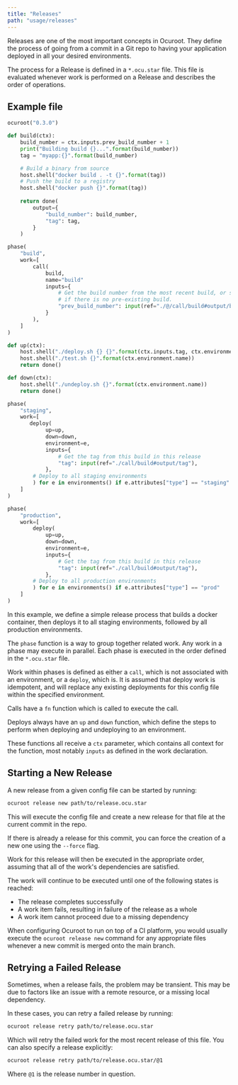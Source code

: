 ```yaml
---
title: "Releases"
path: "usage/releases"
---
```


Releases are one of the most important concepts in Ocuroot. They define the process of going from
a commit in a Git repo to having your application deployed in all your desired environments.

The process for a Release is defined in a `*.ocu.star` file. This file is evaluated whenever work
is performed on a Release and describes the order of operations.

## Example file

```python
ocuroot("0.3.0")

def build(ctx):
    build_number = ctx.inputs.prev_build_number + 1
    print("Building build {}...".format(build_number))
    tag = "myapp:{}".format(build_number)

    # Build a binary from source
    host.shell("docker build . -t {}".format(tag))
    # Push the build to a registry
    host.shell("docker push {}".format(tag))
    
    return done(
        output={
            "build_number": build_number,
            "tag": tag,
        }
    )

phase(
    "build",
    work=[
        call(
            build, 
            name="build"
            inputs={
                # Get the build number from the most recent build, or start from 0
                # if there is no pre-existing build.
                "prev_build_number": input(ref="./@/call/build#output/build_number", default=0),
            }
        ),
    ]
)

def up(ctx):
    host.shell("./deploy.sh {} {}".format(ctx.inputs.tag, ctx.environment.name))
    host.shell("./test.sh {}".format(ctx.environment.name))
    return done()

def down(ctx):
    host.shell("./undeploy.sh {}".format(ctx.environment.name))
    return done()

phase(
    "staging",
    work=[
       deploy(
            up=up,
            down=down,
            environment=e,
            inputs={
                # Get the tag from this build in this release
                "tag": input(ref="./call/build#output/tag"),
            },
        # Deploy to all staging environments
        ) for e in environments() if e.attributes["type"] == "staging"
    ]
)

phase(
    "production",
    work=[
        deploy(
            up=up,
            down=down,
            environment=e,
            inputs={
                # Get the tag from this build in this release
                "tag": input(ref="./call/build#output/tag"),
            },
        # Deploy to all production environments
        ) for e in environments() if e.attributes["type"] == "prod"
    ]
)
```

In this example, we define a simple release process that builds a docker container, then deploys it to all staging
environments, followed by all production environments.

The `phase` function is a way to group together related work. Any work in a phase may execute in parallel. Each phase
is executed in the order defined in the `*.ocu.star` file.

Work within phases is defined as either a `call`, which is not associated with an environment, or a `deploy`, which is.
It is assumed that deploy work is idempotent, and will replace any existing deployments for this config file within
the specified environment.

Calls have a `fn` function which is called to execute the call.

Deploys always have an `up` and `down` function, which define the steps to perform when deploying and undeploying to an environment.

These functions all receive a `ctx` parameter, which contains all context for the function, most notably `inputs` as
defined in the work declaration.

## Starting a New Release

A new release from a given config file can be started by running:

```bash
ocuroot release new path/to/release.ocu.star
```

This will execute the config file and create a new release for that file at the current commit in the repo.

If there is already a release for this commit, you can force the creation of a new one using the `--force` flag.

Work for this release will then be executed in the appropriate order, assuming that all of the work's dependencies
are satisfied.

The work will continue to be executed until one of the following states is reached:

* The release completes successfully
* A work item fails, resulting in failure of the release as a whole
* A work item cannot proceed due to a missing dependency

When configuring Ocuroot to run on top of a CI platform, you would usually execute the `ocuroot release new` command
for any appropriate files whenever a new commit is merged onto the main branch.

## Retrying a Failed Release

Sometimes, when a release fails, the problem may be transient. This may be due to factors like an issue with a 
remote resource, or a missing local dependency.

In these cases, you can retry a failed release by running:

```bash
ocuroot release retry path/to/release.ocu.star
```

Which will retry the failed work for the most recent release of this file. You can also specify a release explicitly:

```bash
ocuroot release retry path/to/release.ocu.star/@1
```

Where `@1` is the release number in question.
